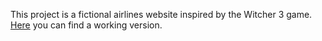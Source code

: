 This project is a fictional airlines website inspired by the Witcher 3 game. 
[Here](http://students.mimuw.edu.pl/~fb394112/airline_webpage/) you can find a working version.
